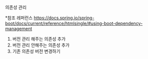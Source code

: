 의존성 관리

*참조 레퍼런스
https://docs.spring.io/spring-boot/docs/current/reference/htmlsingle/#using-boot-dependency-management

1. 버전 관리 해주는 의존성 추가
2. 버전 관리 안해주는 의존성 추가
3. 기존 의존성 버전 변경하기
